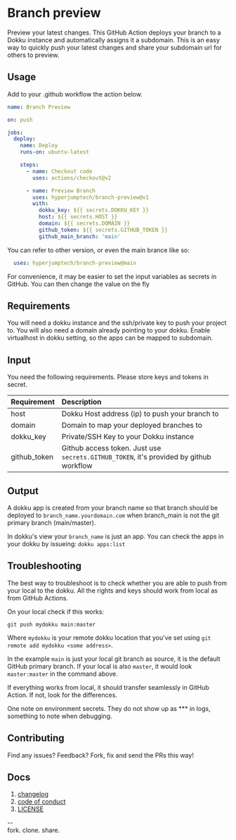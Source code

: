 # Branch preview

Preview your latest changes. This GitHub Action deploys your branch to a Dokku instance and automatically assigns it a subdomain. This is an easy way to quickly push your latest changes and share your subdomain url for others to preview.

## Usage

Add to your .github workflow the action below.

```yml
name: Branch Preview

on: push

jobs:
  deploy:
    name: Deploy
    runs-on: ubuntu-latest

    steps:
      - name: Checkout code
        uses: actions/checkout@v2

      - name: Preview Branch
        uses: hyperjumptech/branch-preview@v1
        with:
          dokku_key: ${{ secrets.DOKKU_KEY }}
          host: ${{ secrets.HOST }}
          domain: ${{ secrets.DOMAIN }}
          github_token: ${{ secrets.GITHUB_TOKEN }}
          github_main_branch: 'main'
```

You can refer to other version, or even the main brance like so:

```yml
  uses: hyperjumptech/branch-preview@main
```

For convenience, it may be easier to set the input variables as secrets in GitHub. You can then change the value on the fly

## Requirements

You will need a dokku instance and the ssh/private key to push your project to. You will also need a domain already pointing to your dokku. Enable virtualhost in dokku setting, so the apps can be mapped to subdomain.

## Input

You need the following requirements. Please store keys and tokens in secret.

| Requirement  | Description                                                                            |
| :----------- | :------------------------------------------------------------------------------------- |
| host         | Dokku Host address (ip) to push your branch to                                         |
| domain       | Domain to map your deployed branches to                                                |
| dokku_key    | Private/SSH Key to your Dokku instance                                                 |
| github_token | Github access token. Just use `secrets.GITHUB_TOKEN`, it's provided by github workflow |

## Output

A dokku app is created from your branch name so that branch should be deployed to `branch_name.yourdomain.com` when branch_main is not the git primary branch (main/master).

In dokku's view your `branch_name` is just an app. You can check the apps in your dokku by issueing: `dokku apps:list`  

## Troubleshooting

The best way to troubleshoot is to check whether you are able to push from your local to the dokku. All the rights and keys should work from local as from GitHub Actions.

On your local check if this works:

`git push mydokku main:master`

Where `mydokku` is your remote dokku location that you've set using `git remote add mydokku <some address>`.

In the example `main` is just your local git branch as source, it is the default GitHub primary branch. If your local is also `master`, it would look `master:master` in the command above.

If everything works from local, it should transfer seamlessly in GitHub Action. If not, look for the differences.

One note on environment secrets. They do not show up as *** in logs, something to note when debugging.

## Contributing

Find any issues? Feedback? Fork, fix and send the PRs this way!

## Docs

1. [changelog](./CHANGELOG.md)
2. [code of conduct](./code_of_conduct.md)
3. [LICENSE](./LICENSE)


--  
fork. clone. share.
